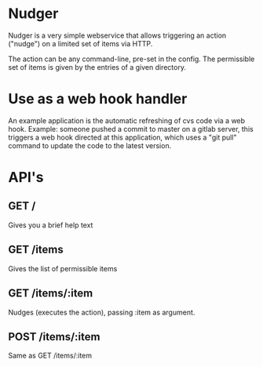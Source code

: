 # Nudger 

Nudger is a very simple webservice that allows triggering an action ("nudge") on a limited set of items via HTTP.

The action can be any command-line, pre-set in the config.
The permissible set of items is given by the entries of a given directory.


# Use as a web hook handler

An example application is the automatic refreshing of cvs code via a web hook.
Example: someone pushed a commit to master on a gitlab server, this triggers a web hook directed at this application, which uses a "git pull" command to update the code to the latest version.

# API's

## GET /

Gives you a brief help text

## GET /items

Gives the list of permissible items

## GET /items/:item

Nudges (executes the action), passing :item as argument.

## POST /items/:item

Same as GET /items/:item